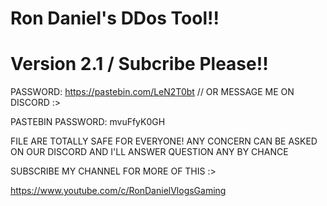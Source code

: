 # Ron Daniel's DDos Tool!!
# Version 2.1 / Subcribe Please!!                                    

PASSWORD: https://pastebin.com/LeN2T0bt // OR MESSAGE ME ON DISCORD :>

PASTEBIN PASSWORD: mvuFfyK0GH

FILE ARE TOTALLY SAFE FOR EVERYONE!
ANY CONCERN CAN BE ASKED ON OUR DISCORD AND I'LL ANSWER QUESTION ANY BY CHANCE

SUBSCRIBE MY CHANNEL FOR MORE OF THIS :>

https://www.youtube.com/c/RonDanielVlogsGaming
